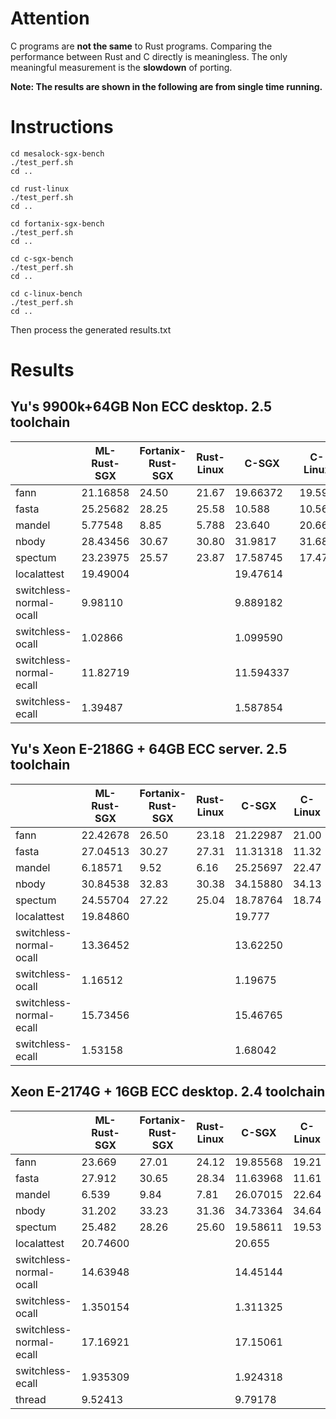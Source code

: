 # Attention

C programs are **not the same** to Rust programs. Comparing the performance between Rust and C directly is meaningless. The only meaningful measurement is the **slowdown** of porting.

**Note: The results are shown in the following are from single time running.**

# Instructions

```
cd mesalock-sgx-bench
./test_perf.sh
cd ..

cd rust-linux
./test_perf.sh
cd ..

cd fortanix-sgx-bench
./test_perf.sh
cd ..

cd c-sgx-bench
./test_perf.sh
cd ..

cd c-linux-bench
./test_perf.sh
cd ..
```

Then process the generated results.txt


# Results

## Yu's 9900k+64GB Non ECC desktop. 2.5 toolchain

|                          | ML-Rust-SGX| Fortanix-Rust-SGX | Rust-Linux  | C-SGX    | C-Linux |
| ------------------------ | ---------- | ----------------- | ----------- | -------- | ------- |
|  fann                    | 21.16858   |    24.50          |  21.67      | 19.66372 | 19.59   |
|  fasta                   | 25.25682   |    28.25          |  25.58      | 10.588   | 10.567  |
|  mandel                  | 5.77548    |    8.85           |  5.788      | 23.640   | 20.66   |
|  nbody                   | 28.43456   |    30.67          |  30.80      | 31.9817  | 31.68   |
| spectum                  | 23.23975   |    25.57          |  23.87      | 17.58745 | 17.47   |
| localattest              | 19.49004   |                   |             | 19.47614 |         |
| switchless-normal-ocall  | 9.98110    |                   |             | 9.889182 |         |
| switchless-ocall         | 1.02866    |                   |             | 1.099590 |         |
| switchless-normal-ecall  | 11.82719   |                   |             | 11.594337|         |
| switchless-ecall         | 1.39487    |                   |             | 1.587854 |         |

## Yu's Xeon E-2186G + 64GB ECC server. 2.5 toolchain

|                          | ML-Rust-SGX| Fortanix-Rust-SGX | Rust-Linux  | C-SGX    | C-Linux |
| ------------------------ | ---------- | ----------------- | ----------- | -------- | ------- |
|  fann                    | 22.42678   |    26.50          |  23.18      | 21.22987 | 21.00   |
|  fasta                   | 27.04513   |    30.27          |  27.31      | 11.31318 | 11.32   |
|  mandel                  | 6.18571    |    9.52           |  6.16       | 25.25697 | 22.47   |
|  nbody                   | 30.84538   |    32.83          |  30.38      | 34.15880 | 34.13   |
| spectum                  | 24.55704   |    27.22          |  25.04      | 18.78764 | 18.74   |
| localattest              | 19.84860   |                   |             | 19.777   |         |
| switchless-normal-ocall  | 13.36452   |                   |             | 13.62250 |         |
| switchless-ocall         | 1.16512    |                   |             | 1.19675  |         |
| switchless-normal-ecall  | 15.73456   |                   |             | 15.46765 |         |
| switchless-ecall         | 1.53158    |                   |             | 1.68042  |         |

## Xeon E-2174G + 16GB ECC desktop. 2.4 toolchain

|                          | ML-Rust-SGX| Fortanix-Rust-SGX | Rust-Linux  | C-SGX    | C-Linux |
| ------------------------ | ---------- | ----------------- | ----------- | -------- | ------- |
|  fann                    | 23.669     |    27.01          |  24.12      | 19.85568 | 19.21   |
|  fasta                   | 27.912     |    30.65          |  28.34      | 11.63968 | 11.61   |
|  mandel                  | 6.539      |    9.84           |  7.81       | 26.07015 | 22.64   |
|  nbody                   | 31.202     |    33.23          |  31.36      | 34.73364 | 34.64   |
| spectum                  | 25.482     |    28.26          |  25.60      | 19.58611 | 19.53   |
| localattest              | 20.74600   |                   |             | 20.655   |         |
| switchless-normal-ocall  | 14.63948   |                   |             | 14.45144 |         |
| switchless-ocall         | 1.350154   |                   |             | 1.311325 |         |
| switchless-normal-ecall  | 17.16921   |                   |             | 17.15061 |         |
| switchless-ecall         | 1.935309   |                   |             | 1.924318 |         |
| thread                   | 9.52413    |                   |             | 9.79178  |         | 
